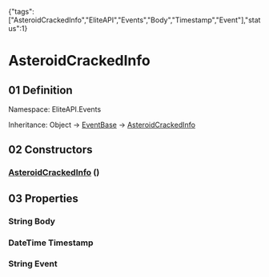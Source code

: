 {"tags":["AsteroidCrackedInfo","EliteAPI","Events","Body","Timestamp","Event"],"status":1}

# AsteroidCrackedInfo

## 01 Definition

Namespace: <span class='code'>EliteAPI.Events</span>

Inheritance: <span class='code'>Object</span> → <span class='code'>[EventBase](../../EliteAPI/Events/EventBase.html)</span> → <span class='code'>[AsteroidCrackedInfo](../../EliteAPI/Events/AsteroidCrackedInfo.html)</span>

## 02 Constructors

### <span class='code'>[AsteroidCrackedInfo](../../EliteAPI/Events/AsteroidCrackedInfo.html)</span> ()

## 03 Properties

### <span class='code'>String</span> Body

### <span class='code'>DateTime</span> Timestamp

### <span class='code'>String</span> Event

